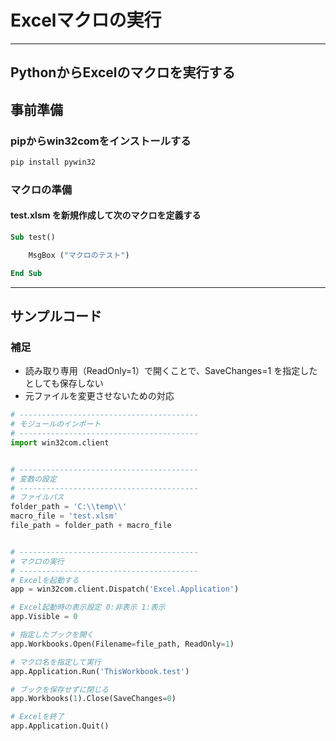 # Excelマクロの実行

---

## PythonからExcelのマクロを実行する

## 事前準備

### pipからwin32comをインストールする

```cmd
pip install pywin32
```

### マクロの準備

#### test.xlsm を新規作成して次のマクロを定義する

```vb
Sub test()

    MsgBox ("マクロのテスト")

End Sub
```

---

## サンプルコード

### 補足

* 読み取り専用（ReadOnly=1）で開くことで、SaveChanges=1 を指定したとしても保存しない
* 元ファイルを変更させないための対応

```python
# ----------------------------------------
# モジュールのインポート
# ----------------------------------------
import win32com.client


# ----------------------------------------
# 変数の設定
# ----------------------------------------
# ファイルパス
folder_path = 'C:\\temp\\'
macro_file = 'test.xlsm'
file_path = folder_path + macro_file


# ----------------------------------------
# マクロの実行
# ----------------------------------------
# Excelを起動する
app = win32com.client.Dispatch('Excel.Application')

# Excel起動時の表示設定 0:非表示 1:表示
app.Visible = 0

# 指定したブックを開く
app.Workbooks.Open(Filename=file_path, ReadOnly=1)

# マクロ名を指定して実行
app.Application.Run('ThisWorkbook.test')

# ブックを保存せずに閉じる
app.Workbooks(1).Close(SaveChanges=0)

# Excelを終了
app.Application.Quit()
```
